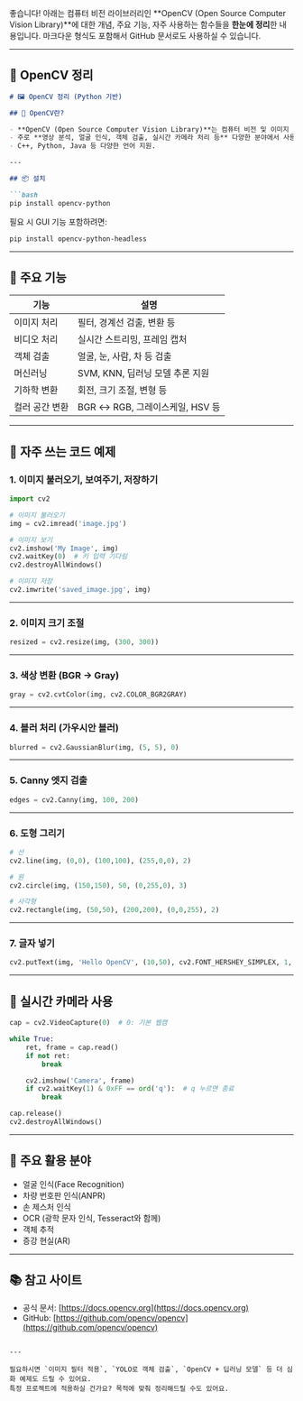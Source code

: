 좋습니다! 아래는 컴퓨터 비전 라이브러리인 \*\*OpenCV (Open Source Computer Vision Library)\*\*에 대한 개념, 주요 기능, 자주 사용하는 함수들을 **한눈에 정리**한 내용입니다.
마크다운 형식도 포함해서 GitHub 문서로도 사용하실 수 있습니다.

---

## 📘 OpenCV 정리

````markdown
# 🖼️ OpenCV 정리 (Python 기반)

## 📌 OpenCV란?

- **OpenCV (Open Source Computer Vision Library)**는 컴퓨터 비전 및 이미지 처리에 사용되는 오픈소스 라이브러리입니다.
- 주로 **영상 분석, 얼굴 인식, 객체 검출, 실시간 카메라 처리 등** 다양한 분야에서 사용됩니다.
- C++, Python, Java 등 다양한 언어 지원.

---

## 📦 설치

```bash
pip install opencv-python
````

필요 시 GUI 기능 포함하려면:

```bash
pip install opencv-python-headless
```

---

## 📂 주요 기능

| 기능       | 설명                       |
| -------- | ------------------------ |
| 이미지 처리   | 필터, 경계선 검출, 변환 등         |
| 비디오 처리   | 실시간 스트리밍, 프레임 캡처         |
| 객체 검출    | 얼굴, 눈, 사람, 차 등 검출        |
| 머신러닝     | SVM, KNN, 딥러닝 모델 추론 지원   |
| 기하학 변환   | 회전, 크기 조절, 변형 등          |
| 컬러 공간 변환 | BGR ↔ RGB, 그레이스케일, HSV 등 |

---

## 🧪 자주 쓰는 코드 예제

### 1. 이미지 불러오기, 보여주기, 저장하기

```python
import cv2

# 이미지 불러오기
img = cv2.imread('image.jpg')

# 이미지 보기
cv2.imshow('My Image', img)
cv2.waitKey(0)  # 키 입력 기다림
cv2.destroyAllWindows()

# 이미지 저장
cv2.imwrite('saved_image.jpg', img)
```

---

### 2. 이미지 크기 조절

```python
resized = cv2.resize(img, (300, 300))
```

---

### 3. 색상 변환 (BGR → Gray)

```python
gray = cv2.cvtColor(img, cv2.COLOR_BGR2GRAY)
```

---

### 4. 블러 처리 (가우시안 블러)

```python
blurred = cv2.GaussianBlur(img, (5, 5), 0)
```

---

### 5. Canny 엣지 검출

```python
edges = cv2.Canny(img, 100, 200)
```

---

### 6. 도형 그리기

```python
# 선
cv2.line(img, (0,0), (100,100), (255,0,0), 2)

# 원
cv2.circle(img, (150,150), 50, (0,255,0), 3)

# 사각형
cv2.rectangle(img, (50,50), (200,200), (0,0,255), 2)
```

---

### 7. 글자 넣기

```python
cv2.putText(img, 'Hello OpenCV', (10,50), cv2.FONT_HERSHEY_SIMPLEX, 1, (255,255,255), 2)
```

---

## 📸 실시간 카메라 사용

```python
cap = cv2.VideoCapture(0)  # 0: 기본 웹캠

while True:
    ret, frame = cap.read()
    if not ret:
        break

    cv2.imshow('Camera', frame)
    if cv2.waitKey(1) & 0xFF == ord('q'):  # q 누르면 종료
        break

cap.release()
cv2.destroyAllWindows()
```

---

## 🎯 주요 활용 분야

* 얼굴 인식(Face Recognition)
* 차량 번호판 인식(ANPR)
* 손 제스처 인식
* OCR (광학 문자 인식, Tesseract와 함께)
* 객체 추적
* 증강 현실(AR)

---

## 📚 참고 사이트

* 공식 문서: [https://docs.opencv.org](https://docs.opencv.org)
* GitHub: [https://github.com/opencv/opencv](https://github.com/opencv/opencv)

```

---

필요하시면 `이미지 필터 적용`, `YOLO로 객체 검출`, `OpenCV + 딥러닝 모델` 등 더 심화 예제도 드릴 수 있어요.  
특정 프로젝트에 적용하실 건가요? 목적에 맞춰 정리해드릴 수도 있어요.
```
